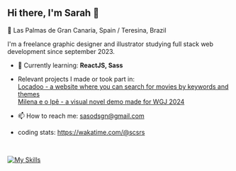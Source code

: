 ## Hi there, I'm Sarah 👋

📍 Las Palmas de Gran Canaria, Spain / Teresina, Brazil 

I'm a freelance graphic designer and illustrator studying full stack web development since september 2023.

- 🌱 Currently learning: **ReactJS, Sass**

- Relevant projects I made or took part in: <br />
[Locadoo - a website where you can search for movies by keywords and themes](https://locadoo.vercel.app) <br /> 
[Milena e o Ipê - a visual novel demo made for WGJ 2024](https://mangarosacollab.itch.io/milena-e-o-ip)

- 📫 How to reach me: sasodsgn@gmail.com
- coding stats: https://wakatime.com/@scsrs

<br>

[![My Skills](https://skillicons.dev/icons?i=react,js,html,css,tailwind,docker,figma,git)](https://skillicons.dev)


<!--
**scsoares/scsoares** is a ✨ _special_ ✨ repository because its `README.md` (this file) appears on your GitHub profile.

Here are some ideas to get you started:

- 🔭 I’m currently working on ...
- 🌱 I’m currently learning ...
- 👯 I’m looking to collaborate on ...
- 🤔 I’m looking for help with ...
- 💬 Ask me about ...
- 📫 How to reach me: ...
- 😄 Pronouns: ...
- ⚡ Fun fact: ...
-->

